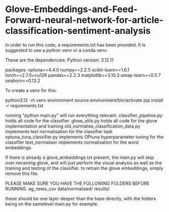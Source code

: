 # Glove-Embeddings-and-Feed-Forward-neural-network-for-article-classification-sentiment-analysis


In order to run this code, a requirements.txt has been provided. It is suggested to use a python venv or a conda venv. 

These are the dependencies:
Python version: 3.12.11

packages:
optuna==4.4.0
numpy==2.2.5
scikit-learn==1.6.1
torch==2.7.0+cu126
pandas==2.2.3
matplotlib==3.10.3
umap-learn==0.5.7
seaborn==0.13.2

To create a venv for this:

python3.12 -m venv environment
source environment/bin/activate
pip install -r requrements.txt

running "python main.py" will run everything relevant. 
classifier_pipeline.py holds all code for the classifier. 
glove_utils.py holds all code for the glove implementation and training
old_normalise_classification_data.py implements text normalisation for the classifier task
optuna_tuna_classifier.py implements OPtuna hyperparameter tuning for the classifier
text_normaliser implements normalisation for the word embeddings

If there is already a glove_embeddings.txt present, the main.py will skip over retraining glove, and will just perform the visual analysis as well as
the training and testing of the classifier. to retrain the glove embeddings, simply remove this file. 

PLEASE MAKE SURE YOU HAVE THE FOLLOWING FOLDERS BEFORE RUNNING:
ag_news_csv
data/normalised/
results/

these should be one layer deeper than the base directly, with the folders being on the samelevel main.py for example.
